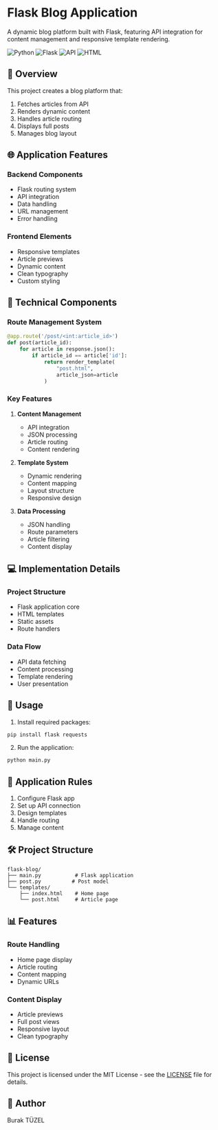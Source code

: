 # Flask Blog Application
A dynamic blog platform built with Flask, featuring API integration for content management and responsive template rendering.

![Python](https://img.shields.io/badge/Python-3.8+-blue)
![Flask](https://img.shields.io/badge/Flask-Backend-red)
![API](https://img.shields.io/badge/JSON-API-green)
![HTML](https://img.shields.io/badge/HTML-Templates-orange)

## 🎯 Overview
This project creates a blog platform that:
1. Fetches articles from API
2. Renders dynamic content
3. Handles article routing
4. Displays full posts
5. Manages blog layout

## 🌐 Application Features
### Backend Components
- Flask routing system
- API integration
- Data handling
- URL management
- Error handling

### Frontend Elements
- Responsive templates
- Article previews
- Dynamic content
- Clean typography
- Custom styling

## 🔧 Technical Components
### Route Management System
```python
@app.route('/post/<int:article_id>')
def post(article_id):
    for article in response.json():
        if article_id == article['id']:
            return render_template(
                "post.html",
                article_json=article
            )
```

### Key Features
1. **Content Management**
   - API integration
   - JSON processing
   - Article routing
   - Content rendering

2. **Template System**
   - Dynamic rendering
   - Content mapping
   - Layout structure
   - Responsive design

3. **Data Processing**
   - JSON handling
   - Route parameters
   - Article filtering
   - Content display

## 💻 Implementation Details
### Project Structure
- Flask application core
- HTML templates
- Static assets
- Route handlers

### Data Flow
- API data fetching
- Content processing
- Template rendering
- User presentation

## 🚀 Usage
1. Install required packages:
```bash
pip install flask requests
```

2. Run the application:
```bash
python main.py
```

## 🎯 Application Rules
1. Configure Flask app
2. Set up API connection
3. Design templates
4. Handle routing
5. Manage content

## 🛠️ Project Structure
```
flask-blog/
├── main.py           # Flask application
├── post.py          # Post model
└── templates/
    ├── index.html    # Home page
    └── post.html     # Article page
```

## 📊 Features
### Route Handling
- Home page display
- Article routing
- Content mapping
- Dynamic URLs

### Content Display
- Article previews
- Full post views
- Responsive layout
- Clean typography

## 📝 License
This project is licensed under the MIT License - see the [LICENSE](LICENSE) file for details.

## 👥 Author
Burak TÜZEL